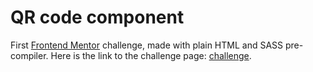 # QR code component

First [Frontend Mentor](https://www.frontendmentor.io/home) challenge, made with plain HTML and SASS pre-compiler. Here is the link to the challenge page: [challenge](https://www.frontendmentor.io/challenges/qr-code-component-iux_sIO_H).